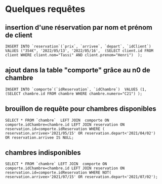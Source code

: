 # Quelques requêtes 

## insertion d'une réservation par nom et prénom de client
```INSERT INTO `reservation`(`prix`, `arrivee`, `depart`, `idClient`) 
VALUES ("354€", '2022/05/13', '2022/05/16', 
(SELECT client.id FROM client WHERE client.nom="Tassi" AND client.prenom="Henri") 
);```

## ajout dans la table "comporte" grâce au n0 de chambre
```INSERT INTO `comporte`(`idReservation`, `idChambre`) 
VALUES (1, (SELECT chambre.id FROM chambre WHERE chambre.numero="C21") );```

## brouillon de requête pour chambres disponibles
```SELECT * FROM `chambre` 
LEFT JOIN  comporte ON comporte.idChambre=chambre.id
LEFT JOIN reservation ON reservation.id=comporte.idReservation
WHERE ( reservation.arrivee>'2021/05/15' OR reservation.depart<'2021/04/02') OR reservation.arrivee IS NULL;```

## chambres indisponibles
```SELECT * FROM `chambre`
LEFT JOIN  comporte ON comporte.idChambre=chambre.id
LEFT JOIN reservation ON reservation.id=comporte.idReservation
WHERE NOT( reservation.arrivee>'2021/07/15' OR reservation.depart<'2021/07/02');```
